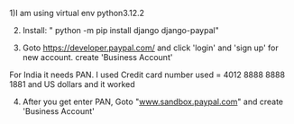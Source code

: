 1)I am using virtual env python3.12.2 

2) Install: " python -m pip install django django-paypal"

3) Goto https://developer.paypal.com/ and click 'login' and 'sign up' for new account. create 'Business Account' 

For India it needs PAN. I used Credit card number used = 4012 8888 8888 1881 and US dollars and it worked


4) After you get enter PAN, Goto "www.sandbox.paypal.com" and create 'Business Account'